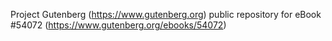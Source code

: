 Project Gutenberg (https://www.gutenberg.org) public repository for
eBook #54072 (https://www.gutenberg.org/ebooks/54072)
